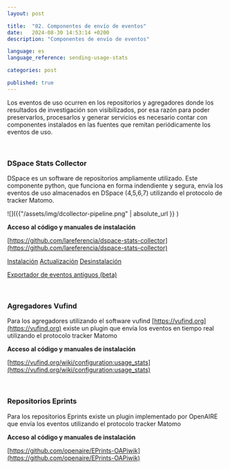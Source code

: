 ```yaml
---
layout: post

title:  "02. Componentes de envío de eventos"
date:   2024-08-30 14:53:14 +0200
description: "Componentes de envío de eventos"

language: es
language_reference: sending-usage-stats

categories: post

published: true
---
```


Los eventos de uso ocurren en los repositorios y agregadores donde los resultados de investigación son visibilizados, por esa razón para poder preservarlos, procesarlos y generar servicios es necesario contar con componentes instalados en las fuentes que remitan periódicamente los eventos de uso. 

<br/>

### **DSpace Stats Collector** 

DSpace es un software de repositorios ampliamente utilizado. Este componente python, que funciona en forma indendiente y segura, envía los eventos de uso almacenados en  DSpace (4,5,6,7) utilizando el protocolo de tracker Matomo.

![]({{"/assets/img/dcollector-pipeline.png" | absolute_url }} )

**Acceso al código y manuales de instalación**

[https://github.com/lareferencia/dspace-stats-collector](https://github.com/lareferencia/dspace-stats-collector)

[Instalación](https://github.com/lareferencia/dspace-stats-collector/blob/master/README.md)
[Actualización](https://github.com/lareferencia/dspace-stats-collector/blob/master/UPDATE.md)
[Desinstalación](https://github.com/lareferencia/dspace-stats-collector/blob/master/UNINSTALL.md)

[Exportador de eventos antiguos (beta)](https://github.com/lareferencia/dspace-stats-collector/blob/master/EXPORT.md)
  
<br/>

### **Agregadores Vufind**

Para los agregadores utilizando el software vufind [https://vufind.org](https://vufind.org) existe un plugin que envía los eventos en tiempo real utilizando el protocolo tracker Matomo 

**Acceso al código y manuales de instalación**

[https://vufind.org/wiki/configuration:usage_stats](https://vufind.org/wiki/configuration:usage_stats)

<br/>

### **Repositorios Eprints** 

Para los repositorios Eprints existe un plugin implementado por OpenAIRE que envía los eventos utilizando el protocolo tracker Matomo

**Acceso al código y manuales de instalación**

[https://github.com/openaire/EPrints-OAPiwik](https://github.com/openaire/EPrints-OAPiwik)

<br/>